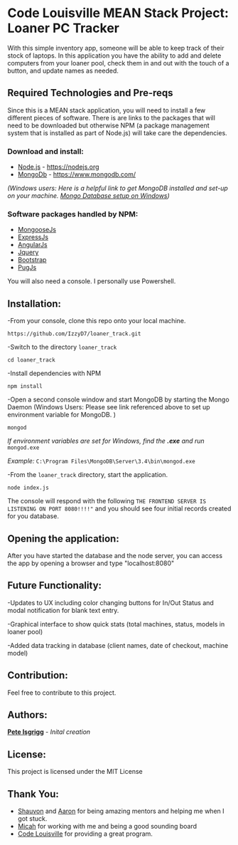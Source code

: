 # Code Louisville MEAN Stack Project: Loaner PC Tracker
With this simple inventory app, someone will be able to keep track of their stock of laptops. In this application you have the ability to add and delete computers from your loaner pool, check them in and out with the touch of a button, and update names as needed.    

## Required Technologies and Pre-reqs
Since this is a MEAN stack application, you will need to install a few different pieces of software. There is are links to the packages that will need to be downloaded but otherwise NPM (a package management system that is installed as part of Node.js) will take care the dependencies.

### Download and install:
* [Node.js](http://nodejs.org/) - https://nodejs.org
* [MongoDb](http://www.mongodb.org/) - https://www.mongodb.com/

_(Windows users: Here is a helpful link to get MongoDB installed and set-up on your machine. [Mongo Database setup on Windows](https://code.msdn.microsoft.com/Mongo-Database-setup-on-6963f46f))_

### Software packages handled by NPM:
* [MongooseJs](http://mongoosejs.com/)
* [ExpressJs](http://expressjs.com/)
* [AngularJs](http://angularjs.org/)
* [Jquery](https://jquery.com/)
* [Bootstrap](http://getbootstrap.com/)
* [PugJs](https://pugjs.org/api/getting-started.html)

You will also need a console. I personally use Powershell.


## Installation:

-From your console, clone this repo onto your local machine.


```
https://github.com/IzzyD7/loaner_track.git
```


-Switch to the directory `loaner_track`


```
cd loaner_track
```



-Install dependencies with NPM


```
npm install
```



-Open a second console window and start MongoDB by starting the Mongo Daemon (Windows Users: Please see link referenced above to set up environment variable for MongoDB. )


```
mongod
```


_If environment variables are set for Windows, find the **.exe** and run_ `mongod.exe`

_Example:_ `C:\Program Files\MongoDB\Server\3.4\bin\mongod.exe`



-From the `loaner_track` directory, start the application.


```
node index.js
```


The console will respond with the following `THE FRONTEND SERVER IS LISTENING ON PORT 8080!!!!"` and you should see four initial records created for you database.

## Opening the application:

After you have started the database and the node server, you can access the app by opening a browser and type "localhost:8080"

## Future Functionality:
-Updates to UX including color changing buttons for In/Out Status and modal notification for blank text entry.


-Graphical interface to show quick stats (total machines, status, models in loaner pool)


-Added data tracking in database (client names, date of checkout, machine model)

## Contribution:
Feel free to contribute to this project.

## Authors:
**[Pete Isgrigg](https://github.com/IzzyD7)** - *Inital creation*

## License:
This project is licensed under the MIT License

## Thank You:
* [Shauvon](https://github.com/ShauvonM) and [Aaron](https://github.com/aarontropy) for being amazing mentors and helping me when I got stuck.
* [Micah](https://github.com/micahpotts) for working with me and being a good sounding board
* [Code Louisville](https://www.codelouisville.org/) for providing a great program.

